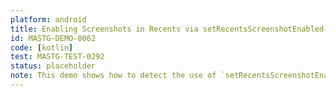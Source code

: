 ```yaml
---
platform: android
title: Enabling Screenshots in Recents via setRecentsScreenshotEnabled with semgrep
id: MASTG-DEMO-0062
code: [kotlin]
test: MASTG-TEST-0292
status: placeholder
note: This demo shows how to detect the use of `setRecentsScreenshotEnabled(true)` in Android apps using Semgrep.
---
```

